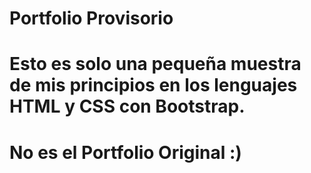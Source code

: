 # Portfolio Provisorio

# Esto es solo una pequeña muestra de mis principios en los lenguajes HTML y CSS con Bootstrap.
# No es el Portfolio Original :)
